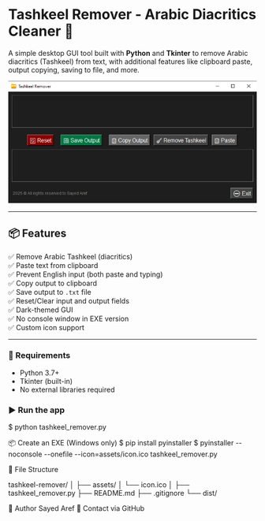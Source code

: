 # Tashkeel Remover - Arabic Diacritics Cleaner 🧹

A simple desktop GUI tool built with **Python** and **Tkinter** to remove Arabic diacritics (Tashkeel) from text, with additional features like clipboard paste, output copying, saving to file, and more.

![Screenshot](assets/screenshot.png)

---

## 📦 Features
✅ Remove Arabic Tashkeel (diacritics)  
✅ Paste text from clipboard  
✅ Prevent English input (both paste and typing)  
✅ Copy output to clipboard  
✅ Save output to `.txt` file  
✅ Reset/Clear input and output fields  
✅ Dark-themed GUI  
✅ No console window in EXE version  
✅ Custom icon support

---

### 🔧 Requirements
- Python 3.7+
- Tkinter (built-in)
- No external libraries required

### ▶️ Run the app


$ python tashkeel_remover.py

📦 Create an EXE (Windows only)
$ pip install pyinstaller
$ pyinstaller --noconsole --onefile --icon=assets/icon.ico tashkeel_remover.py

📂 File Structure

tashkeel-remover/
│
├── assets/
│   └── icon.ico
│
├── tashkeel_remover.py
├── README.md
├── .gitignore
└── dist/

🙌 Author
Sayed Aref
📧 Contact via GitHub
